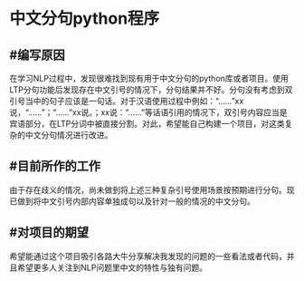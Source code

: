 # 中文分句python程序

#编写原因
---
  在学习NLP过程中，发现很难找到现有用于中文分句的python库或者项目。使用LTP分句功能后发现存在中文引号的情况下，分句结果并不好。分句没有考虑到双引号当中的句子应该是一句话。对于汉语使用过程中例如：“……”xx说，“……”；“……”xx说。；xx说：“……”等话语引用的情况下，双引号内容应当是宾语部分，在LTP分词中被直接分割。对此，希望能自己构建一个项目，对这类复杂的中文分句情况进行改进。 
  
#目前所作的工作
---
  由于存在歧义的情况，尚未做到将上述三种复杂引号使用场景按预期进行分句。现已做到将中文引号内部内容单独成句以及针对一般的情况的中文分句。
  
#对项目的期望
---
  希望能通过这个项目吸引各路大牛分享解决我发现的问题的一些看法或者代码，并且希望更多人关注到NLP问题里中文的特性与独有问题。
